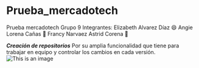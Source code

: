 # Prueba_mercadotech
Prueba mercadotech Grupo 9
Integrantes: Elizabeth Alvarez Díaz :smile:
Angie Lorena Cañas :rofl:
Francy Narvaez 
Astrid Corena :slightly_smiling_face:

***Creación de repositorios***
Por su amplia funcionalidad que tiene para trabajar en equipo y controlar los cambios en cada versión.
![This is an image](https://www.google.com/imgres?imgurl=https%3A%2F%2Fokhosting.com%2Fresources%2Fuploads%2F2018%2F06%2Fgithub-logo.png&imgrefurl=https%3A%2F%2Fokhosting.com%2Fblog%2Fmicrosoft-adquiere-github%2F&tbnid=UtPJzAXyK_u0FM&vet=12ahUKEwi12IaSu5_6AhXICd8KHXpHDHAQMygRegUIARD9AQ..i&docid=XePiUMhJV6chXM&w=2000&h=665&q=github&ved=2ahUKEwi12IaSu5_6AhXICd8KHXpHDHAQMygRegUIARD9AQ)
